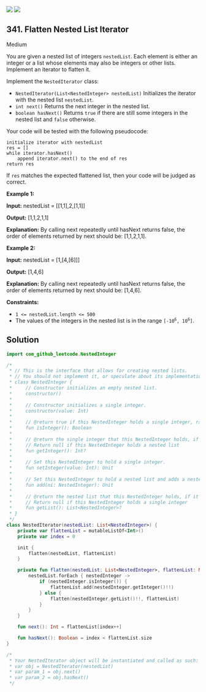 [![](https://img.shields.io/github/stars/javadev/LeetCode-in-Kotlin?label=Stars&style=flat-square)](https://github.com/javadev/LeetCode-in-Kotlin)
[![](https://img.shields.io/github/forks/javadev/LeetCode-in-Kotlin?label=Fork%20me%20on%20GitHub%20&style=flat-square)](https://github.com/javadev/LeetCode-in-Kotlin/fork)

## 341\. Flatten Nested List Iterator

Medium

You are given a nested list of integers `nestedList`. Each element is either an integer or a list whose elements may also be integers or other lists. Implement an iterator to flatten it.

Implement the `NestedIterator` class:

*   `NestedIterator(List<NestedInteger> nestedList)` Initializes the iterator with the nested list `nestedList`.
*   `int next()` Returns the next integer in the nested list.
*   `boolean hasNext()` Returns `true` if there are still some integers in the nested list and `false` otherwise.

Your code will be tested with the following pseudocode:

    initialize iterator with nestedList
    res = []
    while iterator.hasNext()
        append iterator.next() to the end of res
    return res 

If `res` matches the expected flattened list, then your code will be judged as correct.

**Example 1:**

**Input:** nestedList = \[\[1,1],2,[1,1]]

**Output:** [1,1,2,1,1]

**Explanation:** By calling next repeatedly until hasNext returns false, the order of elements returned by next should be: [1,1,2,1,1]. 

**Example 2:**

**Input:** nestedList = [1,[4,[6]]]

**Output:** [1,4,6]

**Explanation:** By calling next repeatedly until hasNext returns false, the order of elements returned by next should be: [1,4,6]. 

**Constraints:**

*   `1 <= nestedList.length <= 500`
*   The values of the integers in the nested list is in the range <code>[-10<sup>6</sup>, 10<sup>6</sup>]</code>.

## Solution

```kotlin
import com_github_leetcode.NestedInteger

/*
 * // This is the interface that allows for creating nested lists.
 * // You should not implement it, or speculate about its implementation
 * class NestedInteger {
 *     // Constructor initializes an empty nested list.
 *     constructor()
 *
 *     // Constructor initializes a single integer.
 *     constructor(value: Int)
 *
 *     // @return true if this NestedInteger holds a single integer, rather than a nested list.
 *     fun isInteger(): Boolean
 *
 *     // @return the single integer that this NestedInteger holds, if it holds a single integer
 *     // Return null if this NestedInteger holds a nested list
 *     fun getInteger(): Int?
 *
 *     // Set this NestedInteger to hold a single integer.
 *     fun setInteger(value: Int): Unit
 *
 *     // Set this NestedInteger to hold a nested list and adds a nested integer to it.
 *     fun add(ni: NestedInteger): Unit
 *
 *     // @return the nested list that this NestedInteger holds, if it holds a nested list
 *     // Return null if this NestedInteger holds a single integer
 *     fun getList(): List<NestedInteger>?
 * }
 */
class NestedIterator(nestedList: List<NestedInteger>) {
    private var flattenList = mutableListOf<Int>()
    private var index = 0

    init {
        flatten(nestedList, flattenList)
    }

    private fun flatten(nestedList: List<NestedInteger>, flattenList: MutableList<Int>) {
        nestedList.forEach { nestedInteger ->
            if (nestedInteger.isInteger()) {
                flattenList.add(nestedInteger.getInteger()!!)
            } else {
                flatten(nestedInteger.getList()!!, flattenList)
            }
        }
    }

    fun next(): Int = flattenList[index++]

    fun hasNext(): Boolean = index < flattenList.size
}

/*
 * Your NestedIterator object will be instantiated and called as such:
 * var obj = NestedIterator(nestedList)
 * var param_1 = obj.next()
 * var param_2 = obj.hasNext()
 */
```